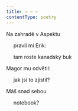 ```yaml
---
title: – – –
contentType: poetry
---
```


<section>

Na zahradě v Aspektu

     pravil mi Erik:

     tam roste kanadský buk

</section>

<section>

Magor mu odvětil:

     jak jsi to zjistil?

</section>

<section>

Máš snad sebou

     notebook?

</section>
